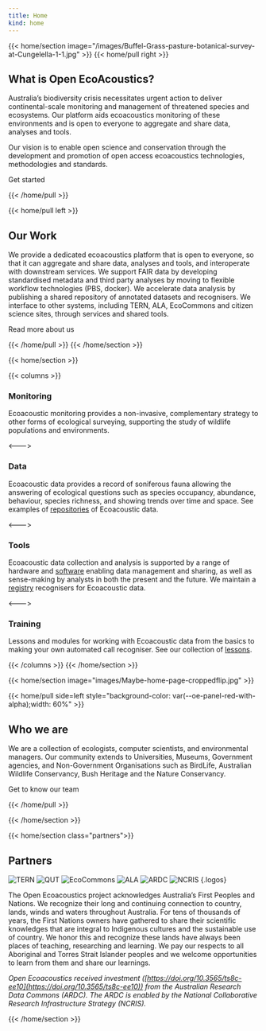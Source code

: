 ```yaml
---
title: Home
kind: home
---
```


{{< home/section image="/images/Buffel-Grass-pasture-botanical-survey-at-Cungelella-1-1.jpg" >}}
{{< home/pull right >}}

## What is Open EcoAcoustics?

Australia’s biodiversity crisis necessitates urgent action to deliver continental-scale
monitoring and management of threatened species and ecosystems. Our platform aids
ecoacoustics monitoring of these environments and is open to everyone to aggregate
and share data, analyses and tools.

Our vision is to enable open science and conservation through the development
and promotion of open access ecoacoustics technologies, methodologies and standards.

<sl-button href="/get-started" variant="default" outline>Get started</sl-button>

{{< /home/pull >}}

{{< home/pull left >}}

## Our Work

We provide a dedicated ecoacoustics platform that is open to everyone, so that
it can aggregate and share data, analyses and tools, and interoperate with
downstream services. We support FAIR data by developing standardised metadata
and third party analyses by moving to flexible workflow technologies (PBS, docker).
We accelerate data analysis by publishing a shared repository of annotated
datasets and recognisers. We interface to other systems, including TERN, ALA,
EcoCommons and citizen science sites, through services and shared tools.

<sl-button href="/about" variant="default" outline>Read more about us</sl-button>

{{< /home/pull >}}
{{< /home/section >}}

{{< home/section >}}

{{< columns >}}

<sl-icon name="mic"></sl-icon>

### Monitoring

Ecoacoustic monitoring provides a non-invasive, complementary strategy to other forms of ecological surveying, supporting the study of wildlife populations and environments.

<--->

<sl-icon name="soundwave"></sl-icon>

### Data

Ecoacoustic data provides a record of soniferous fauna allowing the answering of ecological questions such as species occupancy, abundance, behaviour, species richness, and showing trends over time and space. See examples of [repositories](/resources/software/repositories/) of Ecoacoustic data.

<--->

<sl-icon name="gear"></sl-icon>

### Tools

Ecoacoustic data collection and analysis is supported by a range of hardware and [software](/resources/software)
enabling data management and sharing, as well as sense-making by analysts in both the present and the future.
We maintain a [registry](/resources/registry) recognisers for Ecoacoustic data.

<--->

<sl-icon name="journals"></sl-icon>

### Training

Lessons and modules for working with Ecoacoustic data from the basics to making your own automated call recogniser. See our collection of [lessons](/resources/lessons/).

{{< /columns >}}
{{< /home/section >}}

{{< home/section image="images/Maybe-home-page-croppedflip.jpg" >}}

{{< home/pull side=left style="background-color: var(--oe-panel-red-with-alpha);width: 60%" >}}

## Who we are

We are a collection of ecologists, computer scientists, and environmental
managers. Our community extends to Universities, Museums, Government agencies,
and Non-Government Organisations such as BirdLife, Australian Wildlife Conservancy,
Bush Heritage and the Nature Conservancy.

<sl-button href="/about#team" variant="default" outline>Get to know our team</sl-button>

{{< /home/pull >}}

{{< /home/section >}}

{{< home/section  class="partners">}}

 <div>

## Partners


![TERN](/images/TERN-web-Logo-Primary-RGB-150x150.png)
![QUT](/images/QUT-logo-–-Blue-–-RGB-–-PNG-110x110.png)
![EcoCommons](/images/EcoCommons-LogoIcon@4x2-140x95.png)
![ALA](/images/ALA_Logo_Stacked_RGB-300x110.png)
![ARDC](/images/ARDC_logo_RGB-250x82.png)
![NCRIS](/images/NCRIS-PROVIDER-170x120.png)
{.logos}

</div>
<div>

The Open Ecoacoustics project acknowledges Australia’s First Peoples and
Nations. We recognize their long and continuing connection to country, lands,
winds and waters throughout Australia.  For tens of thousands of years, the
First Nations owners have gathered to share their scientific knowledges that are
integral to Indigenous cultures and the sustainable use of country. We honor
this and recognize these lands have always been places of teaching, researching
and learning.  We pay our respects to all Aboriginal and Torres Strait Islander
peoples and we welcome opportunities to learn from them and share our learnings.

_Open Ecoacoustics received investment ([https://doi.org/10.3565/ts8c-ee10](https://doi.org/10.3565/ts8c-ee10)) from the Australian Research Data Commons (ARDC). The ARDC is enabled by the National Collaborative Research Infrastructure Strategy (NCRIS)._

</div>

{{< /home/section >}}
